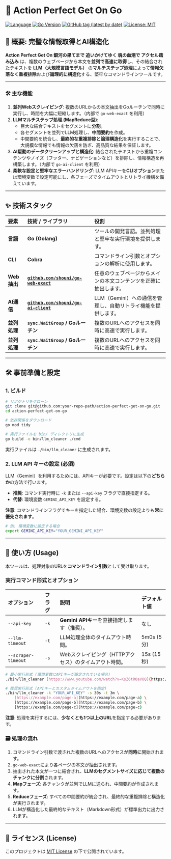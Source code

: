 # 🤖 Action Perfect Get On Go

[![Language](https://img.shields.io/badge/Language-Go-blue)](https://golang.org/)
[![Go Version](https://img.shields.io/github/go-mod/go-version/shouni/action-perfect-get-on-go)](https://golang.org/)
[![GitHub tag (latest by date)](https://img.shields.io/github/v/tag/shouni/action-perfect-get-on-go)](https://github.com/shouni/action-perfect-get-on-go/tags)
[![License: MIT](https://img.shields.io/badge/License-MIT-yellow.svg)](https://github.com/shouni/action-perfect-get-on-go/blob/main/LICENSE)

## 🌟 概要: 完璧な情報取得とAI構造化

**Action Perfect Get On 銀河の果てまで 追いかけてゆく 魂の血潮で アクセル踏み込み** は、複数のウェブページから本文を**並列で高速に取得**し、その結合されたテキストを **LLM（大規模言語モデル）** の**マルチステップ処理**によって**情報欠落なく重複排除**および**論理的に構造化**する、堅牢なコマンドラインツールです。

-----

### 🛠️ 主な機能

1.  **並列Webスクレイピング**: 複数のURLからの本文抽出をGoルーチンで同時に実行し、時間を大幅に短縮します。（内部で `go-web-exact` を利用）
2.  **LLMマルチステップ処理 (MapReduce型)**:
    * 巨大な結合テキストをセグメントに**分割**。
    * 各セグメントを並列でLLM処理し、**中間要約**を作成。
    * 中間要約を統合し、**最終的な重複排除と論理構造化**を実行することで、大規模な情報でも情報の欠落を防ぎ、高品質な結果を保証します。
3.  **AI駆動のデータクリーンアップと構造化**: 結合されたテキストから重複コンテンツやノイズ（フッター、ナビゲーションなど）を排除し、情報構造を再構築します。（内部で `go-ai-client` を利用）
4.  **柔軟な設定と堅牢なエラーハンドリング**: LLM APIキーを**CLIオプション**または環境変数で設定可能にし、各フェーズでタイムアウトとリトライ機構を備えています。

-----

## ✨ 技術スタック

| 要素 | 技術 / ライブラリ | 役割 |
| :--- | :--- | :--- |
| **言語** | **Go (Golang)** | ツールの開発言語。並列処理と堅牢な実行環境を提供します。 |
| **CLI** | **Cobra** | コマンドライン引数とオプションの解析に使用します。 |
| **Web抽出** | **[`github.com/shouni/go-web-exact`](https://github.com/shouni/go-web-exact)** | 任意のウェブページからメインの本文コンテンツを正確に抽出します。 |
| **AI通信** | **[`github.com/shouni/go-ai-client`](https://github.com/shouni/go-ai-client)** | LLM（Gemini）への通信を管理し、自動リトライ機能を提供します。 |
| **並列処理** | **`sync.WaitGroup` / Goルーチン** | 複数のURLへのアクセスを同時に高速で実行します。 |
| **並列処理** | **`sync.WaitGroup` / Goルーチン** | 複数のURLへのアクセスを同時に高速で実行します。 |

-----

## 🛠️ 事前準備と設定

### 1. ビルド

```bash
# リポジトリをクローン
git clone git@github.com:your-repo-path/action-perfect-get-on-go.git
cd action-perfect-get-on-go

# 依存関係をダウンロード
go mod tidy

# 実行ファイルを bin/ ディレクトリに生成
go build -o bin/llm_cleaner ./cmd
```

実行ファイルは `./bin/llm_cleaner` に生成されます。

### 2\. LLM API キーの設定 (必須)

LLM（Gemini）を利用するためには、APIキーが必要です。設定は以下の**どちらか**の方法で行います。

* **推奨**: コマンド実行時に `-k` または `--api-key` フラグで直接指定する。
* **代替**: 環境変数 `GEMINI_API_KEY` を設定する。

**注意**: コマンドラインフラグでキーを指定した場合、環境変数の設定よりも**常に優先されます**。

```bash
# 例: 環境変数に設定する場合
export GEMINI_API_KEY="YOUR_GEMINI_API_KEY" 
```

-----

## 🚀 使い方 (Usage)

本ツールは、処理対象のURLを**コマンドライン引数**として受け取ります。

### 実行コマンド形式とオプション

| オプション | フラグ | 説明 | デフォルト値 |
| :--- | :--- | :--- | :--- |
| `--api-key` | `-k` | **Gemini APIキー**を直接指定します（推奨）。 | なし |
| `--llm-timeout` | `-t` | LLM処理全体のタイムアウト時間。 | 5m0s (5分) |
| `--scraper-timeout` | `-s` | Webスクレイピング（HTTPアクセス）のタイムアウト時間。 | 15s (15秒) |

```bash
# 最小実行形式 (環境変数にAPIキーが設定されている場合)
./bin/llm_cleaner [https://www.youtube.com/watch?v=KsZ6tROaVOQ](https://www.youtube.com/watch?v=KsZ6tROaVOQ) [https://www.youtube.com/watch?v=-s7TCuCpB5c](https://www.youtube.com/watch?v=-s7TCuCpB5c) ...

# 推奨実行形式 (APIキーとカスタムタイムアウトを指定)
./bin/llm_cleaner -k "YOUR_API_KEY" -s 30s -t 3m \
    [https://example.com/page-a](https://example.com/page-a) \
    [https://example.com/page-b](https://example.com/page-b) \
    [https://example.com/page-c](https://example.com/page-c)
```

**注意**: 処理を実行するには、**少なくとも1つ以上のURL**を指定する必要があります。

### 🗃️ 処理の流れ

1.  コマンドライン引数で渡された複数のURLへのアクセスが**同時に**開始されます。
2.  `go-web-exact`により各ページの本文が抽出されます。
3.  抽出された本文が一つに結合され、**LLMのセグメントサイズに応じて複数のチャンクに分割**されます。
4.  **Mapフェーズ**: 各チャンクが並列でLLMに送られ、中間要約が作成されます。
5.  **Reduceフェーズ**: すべての中間要約が統合され、最終的な重複排除と構造化が実行されます。
6.  LLMが構造化した最終的なテキスト（Markdown形式）が標準出力に出力されます。

-----

## 📜 ライセンス (License)

このプロジェクトは [MIT License](https://opensource.org/licenses/MIT) の下で公開されています。

